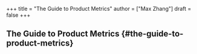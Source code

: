 +++
title = "The Guide to Product Metrics"
author = ["Max Zhang"]
draft = false
+++

## The Guide to Product Metrics {#the-guide-to-product-metrics}